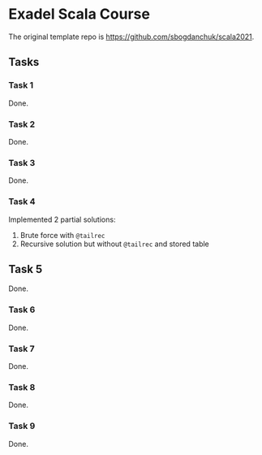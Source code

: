 # Exadel Scala Course

The original template repo is https://github.com/sbogdanchuk/scala2021.

## Tasks
### Task 1
Done.
### Task 2
Done.
### Task 3
Done.
### Task 4
Implemented 2 partial solutions:

1. Brute force with `@tailrec`
2. Recursive solution but without `@tailrec` and stored table 

## Task 5
Done.

### Task 6
Done.

### Task 7
Done.

### Task 8
Done.

### Task 9
Done.